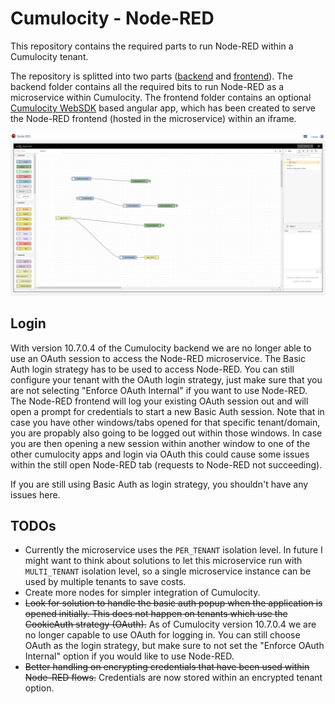 # Cumulocity - Node-RED

This repository contains the required parts to run Node-RED within a Cumulocity tenant.

The repository is splitted into two parts ([backend](backend/README.md) and [frontend](frontend/README.md)).
The backend folder contains all the required bits to run Node-RED as a microservice within Cumulocity.
The frontend folder contains an optional [Cumulocity WebSDK](https://cumulocity.com/guides/web/angular/) based angular app, which has been created to serve the Node-RED frontend (hosted in the microservice) within an iframe.


![Sample Image](images/c8y-nodered-sample.png)


## Login
With version 10.7.0.4 of the Cumulocity backend we are no longer able to use an OAuth session to access the Node-RED microservice. The Basic Auth login strategy has to be used to access Node-RED. You can still configure your tenant with the OAuth login strategy, just make sure that you are not selecting "Enforce OAuth Internal" if you want to use Node-RED. The Node-RED frontend will log your existing OAuth session out and will open a prompt for credentials to start a new Basic Auth session. Note that in case you have other windows/tabs opened for that specific tenant/domain, you are propably also going to be logged out within those windows. 
In case you are then opening a new session within another window to one of the other cumulocity apps and login via OAuth this could cause some issues within the still open Node-RED tab (requests to Node-RED not succeeding).

If you are still using Basic Auth as login strategy, you shouldn't have any issues here.
## TODOs
- Currently the microservice uses the `PER_TENANT` isolation level. In future I might want to think about solutions to let this microservice run with `MULTI_TENANT` isolation level, so a single microservice instance can be used by multiple tenants to save costs.
- Create more nodes for simpler integration of Cumulocity.
- ~~Look for solution to handle the basic auth popup when the application is opened initially. This does not happen on tenants which use the CookieAuth strategy (OAuth).~~ As of Cumulocity version 10.7.0.4 we are no longer capable to use OAuth for logging in. You can still choose OAuth as the login strategy, but make sure to not set the "Enforce OAuth Internal" option if you would like to use Node-RED.
- ~~Better handling on encrypting credentials that have been used within Node-RED flows.~~ Credentials are now stored within an encrypted tenant option.